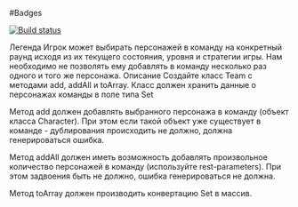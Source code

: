 #Badges

[![Build status](https://ci.appveyor.com/api/projects/status/0frvlnxy685boyko?svg=true)](https://ci.appveyor.com/project/starikna/set)

Легенда
Игрок может выбирать персонажей в команду на конкретный раунд исходя из их текущего состояния, 
уровня и стратегии игры. Нам необходимо не позволять ему добавлять в команду несколько раз одного и того же персонажа.
Описание
Создайте класс Team с методами add, addAll и toArray. Класс должен хранить данные о персонажах команды в поле типа Set

Метод add должен добавлять выбранного персонажа в команду (объект класса Character). 
При этом если такой объект уже существует в команде - дублирования происходить не должно, должна генерироваться ошибка.

Метод addAll должен иметь возможность добавлять произвольное количество персонажей в команду
(используйте rest-parameters).  При этом задвоения быть не должно, ошибка генерироваться не должна.

Метод toArray должен производить конвертацию Set в массив.